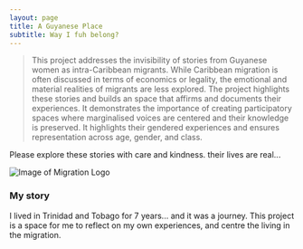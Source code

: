 ```yaml
---
layout: page
title: A Guyanese Place
subtitle: Way I fuh belong?
---
```



> This project addresses the invisibility of stories from Guyanese women as intra-Caribbean migrants. While Caribbean migration is often discussed in terms of economics or legality, the emotional and material realities of migrants are less explored. The project highlights these stories and builds an space that affirms and documents their experiences. It demonstrates the importance of creating participatory spaces where marginalised voices are centered and their knowledge is preserved. It highlights their gendered experiences and ensures representation across age, gender, and class.

Please explore these stories with care and kindness. their lives are real... 

<img src="../assets/img/logo-migration.png" alt="Image of Migration Logo">


### My story

I lived in Trinidad and Tobago for 7 years... and it was a journey. This project is a space for me to reflect on my own experiences, and centre the living in the migration. 
